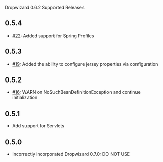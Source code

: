 Dropwizard 0.6.2 Supported Releases

## 0.5.4

* [#22][]: Added support for Spring Profiles

## 0.5.3

* [#19][]: Added the ability to configure jersey properties via configuration

## 0.5.2

* [#16][]: WARN on NoSuchBeanDefinitionException and continue initialization

## 0.5.1

* Add support for Servlets

## 0.5.0

* Incorrectly incorporated Dropwizard 0.7.0: DO NOT USE

[#16]: https://github.com/hmsonline/dropwizard-spring/issues/16
[#19]: https://github.com/hmsonline/dropwizard-spring/issues/19
[#22]: https://github.com/hmsonline/dropwizard-spring/issues/22
